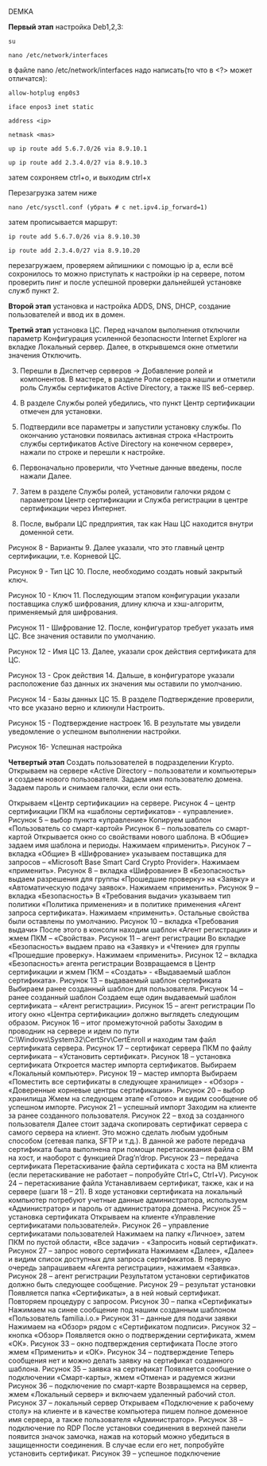 DEMKA

**Первый этап** настройка Deb1,2,3:
    
    su

    nano /etc/network/interfaces
в файле nano /etc/network/interfaces надо написать(то что в <?> может отличатся):

    allow-hotplug enp0s3

    iface enpos3 inet static

    address <ip>

    netmask <mas>

    up ip route add 5.6.7.0/26 via 8.9.10.1
    
    up ip route add 2.3.4.0/27 via 8.9.10.3
    
затем сохроняем ctrl+o, и выходим ctrl+x

Перезагрузка затем ниже

    nano /etc/sysctl.conf (убрать # с net.ipv4.ip_forward=1)

затем прописывается маршрут:

    ip route add 5.6.7.0/26 via 8.9.10.30

    ip route add 2.3.4.0/27 via 8.9.10.20

перезагружаем, проверяем айпишники с помощью ip a, если всё сохронилось то можно приступать к настройки ip на сервере, потом проверить пинг и после успешной проверки дальнейшей установке служб пункт 2.

**Второй этап** установка и настройка ADDS, DNS, DHCP, создание пользователей и ввод их в домен.

**Третий этап** установка ЦС. Перед началом выполнения отключили параметр Конфигурация усиленной безопасности Internet Explorer на вкладке Локальный сервер. Далее, в открывшемся окне отметили значения Отключить.
 
3.	Перешли в Диспетчер серверов -> Добавление ролей и компонентов. В мастере, в разделе Роли сервера нашли и отметили роль Службы сертификатов Active Directory, а также IIS веб-сервер.

4.	В разделе Службы ролей убедились, что пункт Центр сертификации отмечен для установки.

5.	Подтвердили все параметры и запустили установку службы. По окончанию установки появилась активная строка «Настроить службы сертификатов Active Directory на конечном сервере», нажали по строке и перешли к настройке.
 
6.	Первоначально проверили, что Учетные данные введены, после нажали Далее.
 
7.	Затем в разделе Службы ролей, установили галочки рядом с параметром Центр сертификации и Служба регистрации в центре сертификации через Интернет.

8.	После, выбрали ЦС предприятия, так как Наш ЦС находится внутри доменной сети.
 
Рисунок 8 - Варианты
9.	Далее указали, что это главный центр сертификации, т.е. Корневой ЦС.
 
Рисунок 9 - Тип ЦС
10.	После, необходимо создать новый закрытый ключ.
 
Рисунок 10 - Ключ
11.	Последующим этапом конфигурации указали поставщика служб шифрования, длину ключа и хэш-алгоритм, применяемый для шифрования.
 
Рисунок 11 - Шифрование
12.	После, конфигуратор требует указать имя ЦС. Все значения оставили по умолчанию.
 
Рисунок 12 - Имя ЦС
13.	Далее, указали срок действия сертификата для ЦС.
 
Рисунок 13 - Срок действия
14.	Дальше, в конфигураторе указали расположение баз данных их значения мы оставили по умолчанию.
 
Рисунок 14 - Базы данных ЦС
15.	В разделе Подтверждение проверили, что все указано верно и кликнули Настроить.
 
Рисунок 15 - Подтверждение настроек
16.	В результате мы увидели уведомление о успешном выполнении настройки.
 
Рисунок 16- Успешная настройка




**Четвертый этап** Создать пользователей в подразделении Krypto. Открываем на сервере «Active Directory – пользователи и компьютеры» и создаем нового пользователя. Задаем имя пользователю домена. Задаем пароль и снимаем галочки, если они есть.

Открываем «Центр сертификации» на сервере.
Рисунок 4 – центр сертификации
ПКМ на «шаблоны сертификатов» - «управление».
Рисунок 5 – выбор пункта «управление»
Копируем шаблон «Пользователь со смарт-картой»
Рисунок 6 – пользователь со смарт-картой
Открывается окно со свойствами нового шаблона. В «Общие» задаем
имя шаблона и периоды. Нажимаем «применить».
Рисунок 7 – вкладка «Общие»
В «Шифрование» указываем поставщика для запросов – «Microsoft Base
Smart Card Crypto Provider». Нажимаем «применить».
Рисунок 8 – вкладка «Шифрование»
В «Безопасность» выдаем разрешения для группы «Прошедшие
проверку» на «Заявку» и «Автоматическую подачу заявок». Нажимаем
«применить».
Рисунок 9 – вкладка «Безопасность»
В «Требования выдачи» указываем тип политики «Политика
применения» и в политике применения «Агент запроса сертификата».
Нажимаем «применить». Остальные свойства были оставлены по умолчанию.
Рисунок 10 – вкладка «Требования выдачи»
После этого в консоли находим шаблон «Агент регистрации» и жмем
ПКМ – «Свойства».
Рисунок 11 – агент регистрации
Во вкладке «Безопасность» выдаем право на «Заявку» и «Чтение» для
группы «Прошедшие проверку». Нажимаем «применить».
Рисунок 12 – вкладка «Безопасность» агента регистрации
Возвращаемся в Центр сертификации и жмем ПКМ – «Создать» -
«Выдаваемый шаблон сертификата».
Рисунок 13 – выдаваемый шаблон сертификата
Выбираем ранее созданный шаблон для пользователя.
Рисунок 14 – ранее созданный шаблон
Создаем еще один выдаваемый шаблон сертификата – «Агент
регистрации».
Рисунок 15 – агент регистрации
По итогу окно «Центра сертификации» должно выглядеть следующим
образом.
Рисунок 16 – итог промежуточной работы
Заходим в проводник на сервере и идем по пути
C:\Windows\System32\CertSrv\CertEnroll и находим там файл сертификата
сервера.
Рисунок 17 – сертификат сервера
ПКМ по файлу сертификата – «Установить сертификат».
Рисунок 18 – установка сертификата
Откроется мастер импорта сертификатов. Выбираем «Локальный компьютер».
Рисунок 19 – мастер импорта
Выбираем «Поместить все сертификаты в следующее хранилище» -
«Обзор» - «Доверенные корневые центры сертификации».
Рисунок 20 – выбор хранилища
Жмем на следующем этапе «Готово» и видим сообщение об успешном
импорте.
Рисунок 21 – успешный импорт
Заходим на клиенте за ранее созданного пользователя.
Рисунок 22 – вход за созданного пользователя
Далее стоит задача скопировать сертификат сервера с самого сервера на
клиент. Это можно сделать любым удобным способом (сетевая папка, SFTP и
т.д.). В данной же работе передача сертификата была выполнена при помощи
перетаскивания файла с ВМ на хост, и наоборот с функцией Drag’n’drop.
Рисунок 23 – передача сертификата
Перетаскивание файла сертификата с хоста на ВМ клиента (если
перетаскивание не работает – попробуйте Ctrl+C, Ctrl+V).
Рисунок 24 – перетаскивание файла
Устанавливаем сертификат, также, как и на сервере (шаги 18 – 21).
В ходе установки сертификата на локальный компьютер потребуют учетные
данные администратора, используем «Администратор» и пароль от
администратора домена.
Рисунок 25 – установка сертификата
Открываем на клиенте «Управление сертификатами пользователей».
Рисунок 26 – управление сертификатами пользователей
Нажимаем на папку «Личное», затем ПКМ по пустой области, «Все
задачи» - «Запросить новый сертификат».
Рисунок 27 – запрос нового сертификата
Нажимаем «Далее», «Далее» и видим список доступных для запроса
сертификатов. В первую очередь запрашиваем «Агента регистрации»,
нажимаем «Заявка».
Рисунок 28 – агент регистрации
Результатом установки сертификатов должно быть следующее сообщение.
Рисунок 29 – результат установки
Появляется папка «Сертификаты», а в ней новый сертификат.
Повторяем процедуру с запросом.
Рисунок 30 – папка «Сертификаты»
Нажимаем на синее сообщение под нашим созданным шаблоном
«Пользователь familia.i.o.»
Рисунок 31 – данные для подачи заявки
Нажимаем на «Обзор» рядом с «Сертификатом подписи».
Рисунок 32 – кнопка «Обзор»
Появляется окно о подтверждении сертификата, жмем «ОК».
Рисунок 33 – окно подтверждения сертификата
После этого жмем «Применить» и «ОК».
Рисунок 34 – подтверждение
Теперь сообщения нет и можно делать заявку на сертификат созданного
шаблона.
Рисунок 35 – заявка на сертификат
Появляется сообщение о подключении «Смарт-карты», жмем «Отмена» и
радуемся жизни
Рисунок 36 – подключение по смарт-карте
Возвращаемся на сервер, жмем «Локальный сервер» и включаем
удаленный рабочий стол.
Рисунок 37 – локальный сервер
Открываем «Подключение к рабочему столу» на клиенте и в качестве
компьютера пишем полное доменное имя сервера, а также пользователя
«Администратор».
Рисунок 38 – подключение по RDP
После установки соединения в верхней панели появится значок замочка,
нажав на который можно убедиться в защищенности соединения. В случае
если его нет, попробуйте установить сертификат.
Рисунок 39 – успешное подключение
